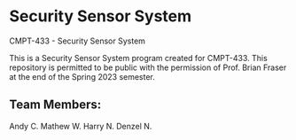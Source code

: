 # Security Sensor System

CMPT-433 - Security Sensor System

This is a Security Sensor System program created for CMPT-433. This repository is permitted to be public with the permission of Prof. Brian Fraser at the end of the Spring 2023 semester.

Team Members:
-------------
Andy C.
Mathew W.
Harry N.
Denzel N.
